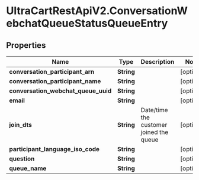 # UltraCartRestApiV2.ConversationWebchatQueueStatusQueueEntry

## Properties
Name | Type | Description | Notes
------------ | ------------- | ------------- | -------------
**conversation_participant_arn** | **String** |  | [optional] 
**conversation_participant_name** | **String** |  | [optional] 
**conversation_webchat_queue_uuid** | **String** |  | [optional] 
**email** | **String** |  | [optional] 
**join_dts** | **String** | Date/time the customer joined the queue | [optional] 
**participant_language_iso_code** | **String** |  | [optional] 
**question** | **String** |  | [optional] 
**queue_name** | **String** |  | [optional] 


